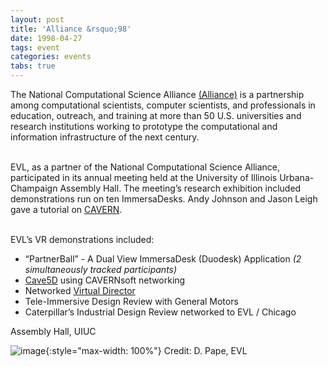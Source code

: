 ```yaml
---
layout: post
title: 'Alliance &rsquo;98'
date: 1998-04-27
tags: event
categories: events
tabs: true
---
```


The National Computational Science Alliance <a href="http://access.ncsa.uiuc.edu/index.alliance.html">(Alliance)</a> is a partnership among computational scientists, computer scientists, and professionals in education, outreach, and training at more than 50 U.S. universities
and research institutions working to prototype the computational and information infrastructure of the next
century.<br><br>

EVL, as a partner of the National Computational Science Alliance, participated in its annual meeting held at the University of Illinois Urbana-Champaign Assembly Hall. The meeting&rsquo;s research exhibition included demonstrations run on ten ImmersaDesks. Andy Johnson and Jason Leigh gave a tutorial on <a href="http://www.evl.uic.edu/cavern">CAVERN</a>.<br><br>

EVL&rsquo;s VR demonstrations included:  
<ul>
<li>&ldquo;PartnerBall&rdquo; - A Dual View ImmersaDesk (Duodesk) Application <em>(2 simultaneously tracked participants)</em></li>
<li><a href="http://www.ccpo.odu.edu/~cave5d/homepage.html">Cave5D</a> using CAVERNsoft networking</li>
<li>Networked <a href="http://www.ncsa.uiuc.edu/VR/grants">Virtual Director</a></li>
<li>Tele-Immersive Design Review with General Motors</li>
<li>Caterpillar&rsquo;s Industrial Design Review networked to EVL / Chicago</li>
</ul>
Assembly Hall, UIUC

![image](https://www.evl.uic.edu/output/originals/alliance98.jpg-srcw.jpg){:style="max-width: 100%"}
Credit: D. Pape, EVL

